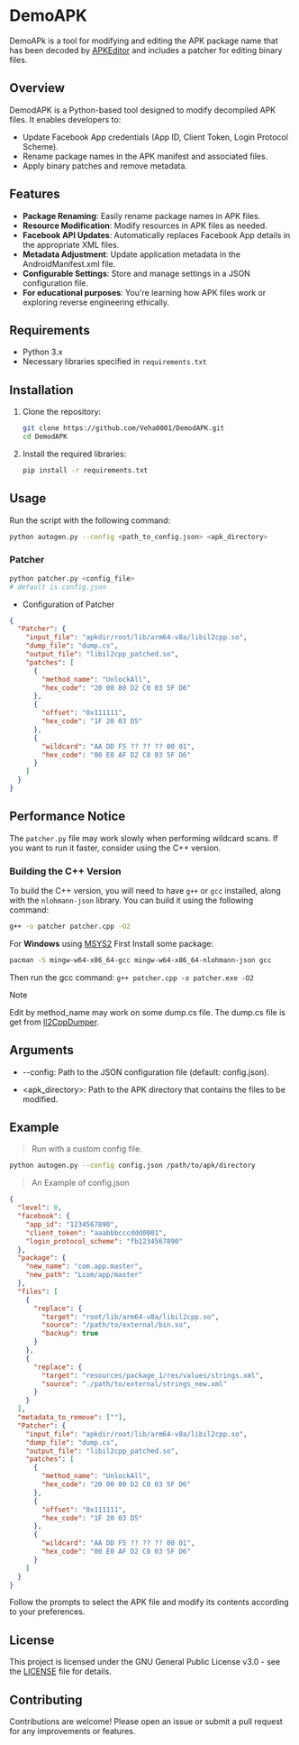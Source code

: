 # DemoAPK

DemoAPk is a tool for modifying and editing the APK package name that has been decoded by [APKEditor](https://github.com/REAndroid/APKEditor) and includes a patcher for editing binary files.

## Overview

DemodAPK is a Python-based tool designed to modify decompiled APK files. It enables developers to:

- Update Facebook App credentials (App ID, Client Token, Login Protocol Scheme).
- Rename package names in the APK manifest and associated files.
- Apply binary patches and remove metadata.

## Features

- **Package Renaming**: Easily rename package names in APK files.
- **Resource Modification**: Modify resources in APK files as needed.
- **Facebook API Updates**: Automatically replaces Facebook App details in the appropriate XML files.
- **Metadata Adjustment**: Update application metadata in the AndroidManifest.xml file.
- **Configurable Settings**: Store and manage settings in a JSON configuration file.
- **For educational purposes**: You're learning how APK files work or exploring reverse engineering ethically.

## Requirements

- Python 3.x
- Necessary libraries specified in `requirements.txt`

## Installation

1. Clone the repository:
   ```bash
   git clone https://github.com/Veha0001/DemodAPK.git
   cd DemodAPK
   ```
2. Install the required libraries:
   ```bash
   pip install -r requirements.txt
   ```

## Usage

Run the script with the following command:

```bash
python autogen.py --config <path_to_config.json> <apk_directory>
```

### Patcher

```bash
python patcher.py <config_file>
# default is config.json
```

- Configuration of Patcher

```json
{
  "Patcher": {
    "input_file": "apkdir/root/lib/arm64-v8a/libil2cpp.so",
    "dump_file": "dump.cs",
    "output_file": "libil2cpp_patched.so",
    "patches": [
      {
        "method_name": "UnlockAll",
        "hex_code": "20 00 80 D2 C0 03 5F D6"
      },
      {
        "offset": "0x111111",
        "hex_code": "1F 20 03 D5"
      },
      {
        "wildcard": "AA DD F5 ?? ?? ?? 00 01",
        "hex_code": "00 E0 AF D2 C0 03 5F D6"
      }
    ]
  }
}
```

## Performance Notice

The `patcher.py` file may work slowly when performing wildcard scans. If you want to run it faster, consider using the C++ version.

### Building the C++ Version

To build the C++ version, you will need to have `g++` or `gcc` installed, along with the `nlohmann-json` library. You can build it using the following command:

```bash
g++ -o patcher patcher.cpp -O2
```

For **Windows** using [MSYS2](https://www.msys2.org/) First Install some package:

```bash
pacman -S mingw-w64-x86_64-gcc mingw-w64-x86_64-nlohmann-json gcc
```

Then run the gcc command: `g++ patcher.cpp -o patcher.exe -O2`

> [!NOTE]
> Edit by method_name may work on some dump.cs file.
> The dump.cs file is get from [Il2CppDumper](https://github.com/Perfare/Il2CppDumper).

## Arguments

- --config: Path to the JSON configuration file (default: config.json).

- <apk_directory>: Path to the APK directory that contains the files to be modified.

## Example

> Run with a custom config file.

```bash
python autogen.py --config config.json /path/to/apk/directory
```

> An Example of config.json

```json
{
  "level": 0,
  "facebook": {
    "app_id": "1234567890",
    "client_token": "aaabbbcccddd0001",
    "login_protocol_scheme": "fb1234567890"
  },
  "package": {
    "new_name": "com.app.master",
    "new_path": "Lcom/app/master"
  },
  "files": [
    {
      "replace": {
        "target": "root/lib/arm64-v8a/libil2cpp.so",
        "source": "/path/to/external/bin.so",
        "backup": true
      }
    },
    {
      "replace": {
        "target": "resources/package_1/res/values/strings.xml",
        "source": "./path/to/external/strings_new.xml"
      }
    }
  ],
  "metadata_to_remove": [""],
  "Patcher": {
    "input_file": "apkdir/root/lib/arm64-v8a/libil2cpp.so",
    "dump_file": "dump.cs",
    "output_file": "libil2cpp_patched.so",
    "patches": [
      {
        "method_name": "UnlockAll",
        "hex_code": "20 00 80 D2 C0 03 5F D6"
      },
      {
        "offset": "0x111111",
        "hex_code": "1F 20 03 D5"
      },
      {
        "wildcard": "AA DD F5 ?? ?? ?? 00 01",
        "hex_code": "00 E0 AF D2 C0 03 5F D6"
      }
    ]
  }
}
```

Follow the prompts to select the APK file and modify its contents according to your preferences.

## License

This project is licensed under the GNU General Public License v3.0 - see the [LICENSE](LICENSE) file for details.

## Contributing

Contributions are welcome! Please open an issue or submit a pull request for any improvements or features.

<!--
## Acknowledgements

- Thanks to all contributors and open-source projects that made this tool possible.
-->
